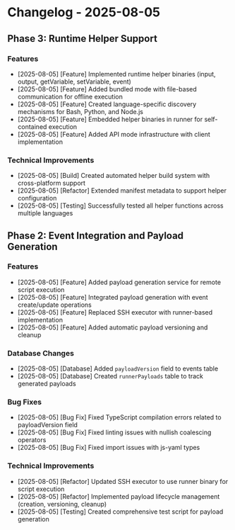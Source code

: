 # Changelog - 2025-08-05

## Phase 3: Runtime Helper Support

### Features

- [2025-08-05] [Feature] Implemented runtime helper binaries (input, output, getVariable, setVariable, event)
- [2025-08-05] [Feature] Added bundled mode with file-based communication for offline execution
- [2025-08-05] [Feature] Created language-specific discovery mechanisms for Bash, Python, and Node.js
- [2025-08-05] [Feature] Embedded helper binaries in runner for self-contained execution
- [2025-08-05] [Feature] Added API mode infrastructure with client implementation

### Technical Improvements

- [2025-08-05] [Build] Created automated helper build system with cross-platform support
- [2025-08-05] [Refactor] Extended manifest metadata to support helper configuration
- [2025-08-05] [Testing] Successfully tested all helper functions across multiple languages

## Phase 2: Event Integration and Payload Generation

### Features

- [2025-08-05] [Feature] Added payload generation service for remote script execution
- [2025-08-05] [Feature] Integrated payload generation with event create/update operations
- [2025-08-05] [Feature] Replaced SSH executor with runner-based implementation
- [2025-08-05] [Feature] Added automatic payload versioning and cleanup

### Database Changes

- [2025-08-05] [Database] Added `payloadVersion` field to events table
- [2025-08-05] [Database] Created `runnerPayloads` table to track generated payloads

### Bug Fixes

- [2025-08-05] [Bug Fix] Fixed TypeScript compilation errors related to payloadVersion field
- [2025-08-05] [Bug Fix] Fixed linting issues with nullish coalescing operators
- [2025-08-05] [Bug Fix] Fixed import issues with js-yaml types

### Technical Improvements

- [2025-08-05] [Refactor] Updated SSH executor to use runner binary for script execution
- [2025-08-05] [Refactor] Implemented payload lifecycle management (creation, versioning, cleanup)
- [2025-08-05] [Testing] Created comprehensive test script for payload generation
